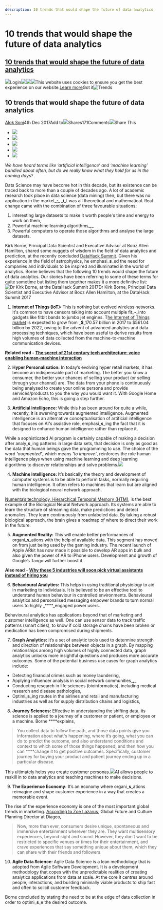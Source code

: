```yaml
---
description: 10 trends that would shape the future of data analytics
---
```


# 10 trends that would shape the future of data analytics

## [10 trends that would shape the future of data analytics](https://yourstory.com/2017/12/data-analytics-future-trends/)

  
[![](https://yourstory.com/logos/logo_yourstory.svg)](https://yourstory.com/)Login[![](https://yourstory.com/icons/ic_search.svg)](https://yourstory.com/search/)[![](https://yourstory.com/icons/ic_notifications.svg)](https://yourstory.com/notifications)[![](https://yourstory.com/icons/ic_bookmark.svg)](https://yourstory.com/me/bookmarks)This website uses cookies to ensure you get the best experience on our website.[Learn more](https://cookiesandyou.com/)Got it![Trends](https://yourstory.com/category/trends/)

## 10 trends that would shape the future of data analytics

[Alok Soni](https://yourstory.com/author/aloksoni/)4th Dec 2017Add to![](https://yourstory.com/icons/ic_bookmark.svg)Shares171Comments![](https://yourstory.com/icons/ic_comments.svg)Share This

* ![](https://yourstory.com/icons/ic_fb.svg)
* ![](https://yourstory.com/icons/ic_twitter.svg)
* ![](https://yourstory.com/icons/ic_linkedin.svg)
* ![](https://yourstory.com/icons/ic_reddit.svg)
* ![](https://yourstory.com/icons/ic_whatsapp.svg)

_We have heard terms like ‘artificial intelligence’ and ‘machine learning’ bandied about often, but do we really know what they hold for us in the coming days?_

Data Science may have become hot in this decade, but its existence can be traced back to more than a couple of decades ago. A lot of academic research took place in data science \(data mining\) then, but there was no application in the market_**;**_ _**i**_t was all theoretical and mathematical. Real change came with the combination of three favourable situations:

1. Interesting large datasets to make it worth people's time and energy to work on them,
2. Powerful machine learning algorithms_**,**_
3. Powerful computers to operate those algorithms and analyse the large datasets.

Kirk Borne, Principal Data Scientist and Executive Advisor at Booz Allen Hamilton, shared some nuggets of wisdom in the field of data analytics and prediction, at the recently concluded [DataHack Summit](https://www.analyticsvidhya.com/datahacksummit/). Given his experience in the field of astrophysics, he emphasi_**s**_ed the need for companies and individuals to be inspired and illuminated in the world of analytics. Borne believes that the following 10 trends would shape the future of data analytics. Our stories have been referring to some of these terms for quite sometime but listing them together makes it a more definitive list:![Dr Kirk Borne, at the DataHack Summit 2017](https://images.yourstory.com/cs/wordpress/2017/12/Dr-Kirk-Borne-DataHack-Summit.jpg?fm=png&auto=format?fm=png&auto=format)Dr Kirk Borne, Principal Data Scientist and Executive Advisor at Booz Allen Hamilton, at the DataHack Summit 2017

1. **Internet of Things \(IoT\):** This is nothing but evolved wireless networks. It's common to have censors taking into account multiple fit_**-**_into gadgets like fitbit bands to jumbo jet engines. T[he Internet of Things market](https://www.marketsandmarkets.com/Market-Reports/internet-of-things-market-573.html) is expected to grow from _**$**_170.57 billion in 2017 to $561.04 billion by 2022, owing to the advent of advanced analytics and data processing techniques, which have been useful to derive results from high volumes of data collected from the machine-to-machine communication devices.

**Related read -** [**The secret of 21st century tech architecture: voice enabling human-machine interaction**](https://yourstory.com/2017/12/secret-21st-century-tech-architecture-voice-enabling-human-machine-interaction/)

2. **Hyper Personali**_**s**_**ation:** In today’s evolving hyper retail markets, it has become an indispensable part of marketing. The better you know a consumer, the better your chances of selling your product \(or selling through your channel\) are. The data from your phone is continuously being analysed to create your online persona and provide services/products to you the way you would want it. With Google Home and Amazon Echo, this is going a step further.

3. **Artificial Intelligence:** While this has been around for quite a while, recently, it is swerving towards augmented intelligence. Augmented intelligence is an alternative conceptualisation of artificial intelligence that focuses on AI's assistive role, emphasi_**s**_ing the fact that it is designed to enhance human intelligence rather than replace it.

While a sophisticated AI program is certainly capable of making a decision after analy_**s**_ing patterns in large data sets, that decision is only as good as the data that human beings gave the programming to use. The choice of the word _**‘**_augmented_**’**_, which means _**‘**_to improve_**’**_, reinforces the role human intelligence plays when using machine learning and deep learning algorithms to discover relationships and solve problems.![](https://images.yourstory.com/cs/wordpress/2017/10/shutterstock_638342005.jpg?fm=png&auto=format?fm=png&auto=format)

4. **Machine Intelligence:** It’s basically the theory and development of computer systems is to be able to perform tasks, normally requiring human intelligence. It often refers to machines that learn but are aligned with the biological neural network approach.

[Numenta’s technology, Hierarchical Temporal Memory \(HTM\)](http://numenta.com.s3-website-us-west-2.amazonaws.com/blog/2016/01/11/machine-intelligence-machine-learning-deep-learning-artificial-intelligence/), is the best example of the Biological Neural Network approach. Its systems are able to learn the structure of streaming data, make predictions and detect anomalies. They learn continuously from unlabeled data. By taking a robust biological approach, the brain gives a roadmap of where to direct their work in the future.

5. **Augmented Reality:** This will enable better performances of organi_**s**_ations with the help of available data. This segment has moved on from just being used by the gaming industry. The recent launch of Apple ARkit has now made it possible to develop AR apps in bulk and also given the power of AR to iPhone users. Development and growth of Google’s Tango will further boost it.

**Also read** - [**Why these 5 industries will soon pick virtual assistants instead of hiring you**](https://yourstory.com/2017/11/5-industries-virtual-assistants-hiring/)

6. **Behavioural Analytics:** This helps in using traditional physiology to aid in marketing to individuals. It is believed to be an effective tool to understand human behaviour in controlled environments. Behavioural analytics and personalised messaging empower brands to turn normal users to highly _****_engaged power users.

Behavioural analytics has applications beyond that of marketing and customer intelligence as well. One can use sensor data to track traffic patterns \(smart cities\), to know if cold storage chains have been broken or medication has been compromised during shipments.

7. **Graph Analytics:** It’s a set of analytic tools used to determine strength and direction of relationships between objects in a graph. By mapping relationships among high volumes of highly connected data, graph analytics unlocks more insightful questions and produces more accurate outcomes. Some of the potential business use cases for graph analytics include:

* Detecting financial crimes such as money laundering,
* Applying influencer analysis in social network communities_**,**_
* Conducting research in life sciences \(bioinformatics\), including medical research and disease pathologies,
* Optimi_**s**_ing routes in the airlines and retail and manufacturing industries as well as for supply distribution chains and logistics,

8. **Journey Sciences:** Effective in understanding the shifting data, its science is applied to a journey of a customer or patient, or employee or a machine. Borne ****explains,

> You collect data to follow the path, and those data points give you information about what's happening, where it’s going, what you can do to predict the outcome, and also understand conditions and context to which some of those things happened, and then how you can ****change it to get positive outcomes. Specifically, customer journey for buying your product and patient journey ending up in a particular disease.

This ultimately helps you create customer personas.![](https://images.yourstory.com/cs/wordpress/2017/10/AI.jpg?fm=png&auto=format?fm=png&auto=format)AI allows people to reskill in to data analytics and teaching machines to make decisions.

9. **The Experience Economy:** It’s an economy where organi_**s**_ations reimagine and shape customer experience in a way that creates a memorable event.

The rise of the experience economy is one of the most important global trends in marketing. [According to Zoe Lazarus](https://www.campaignlive.co.uk/article/experience-economy-key-trends-2017/1431150), Global Future and Culture Planning Director at Diageo,

> Now, more than ever, consumers desire unique, spontaneous and immersive entertainment wherever they are. They want multisensory experiences, beyond sight and sound. However, they don’t want to be restricted to specific venues or times for their entertainment, and crave experiences that say something unique about them, which they can share with their friends and followers.

10. **Agile Data Science:** Agile Data Science is a lean methodology that is adopted from Agile Software Development. It is a development methodology that copes with the unpredictable realities of creating analytics applications from data at scale. At the core it centres around people, interactions, and building minimally viable products to ship fast and often to solicit customer feedback.

Borne concluded by stating the need to be at the edge of data collection in order to optimi_**s**_e the desired outcome.

